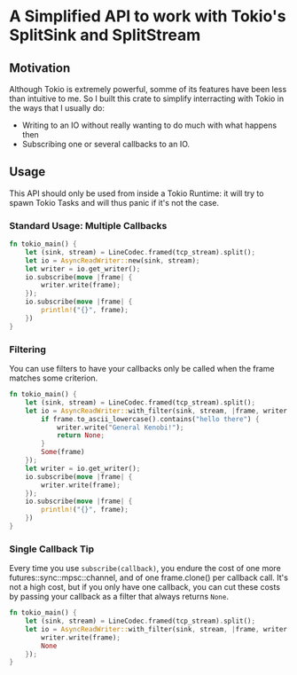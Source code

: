 # A Simplified API to work with Tokio's SplitSink and SplitStream

## Motivation
Although Tokio is extremely powerful, somme of its features have been less than intuitive to me.
So I built this crate to simplify interracting with Tokio in the ways that I usually do:
* Writing to an IO without really wanting to do much with what happens then
* Subscribing one or several callbacks to an IO.

## Usage
This API should only be used from inside a Tokio Runtime: it will try to spawn Tokio Tasks and will thus panic if it's not the case.

### Standard Usage: Multiple Callbacks
```rust
fn tokio_main() {
    let (sink, stream) = LineCodec.framed(tcp_stream).split();
    let io = AsyncReadWriter::new(sink, stream);
    let writer = io.get_writer();
    io.subscribe(move |frame| {
        writer.write(frame);
    });
    io.subscribe(move |frame| {
        println!("{}", frame);
    })
}
```

### Filtering
You can use filters to have your callbacks only be called when the frame matches some criterion.
```rust
fn tokio_main() {
    let (sink, stream) = LineCodec.framed(tcp_stream).split();
    let io = AsyncReadWriter::with_filter(sink, stream, |frame, writer| {
        if frame.to_ascii_lowercase().contains("hello there") {
            writer.write("General Kenobi!");
            return None;
        }
        Some(frame)
    });
    let writer = io.get_writer();
    io.subscribe(move |frame| {
        writer.write(frame);
    });
    io.subscribe(move |frame| {
        println!("{}", frame);
    })
}
```

### Single Callback Tip
Every time you use `subscribe(callback)`, you endure the cost of one more futures::sync::mpsc::channel,
and of one frame.clone() per callback call.
It's not a high cost, but if you only have one callback, you can cut these costs by passing your callback
as a filter that always returns `None`.
```rust
fn tokio_main() {
    let (sink, stream) = LineCodec.framed(tcp_stream).split();
    let io = AsyncReadWriter::with_filter(sink, stream, |frame, writer| {
        writer.write(frame);
        None
    });
}
```